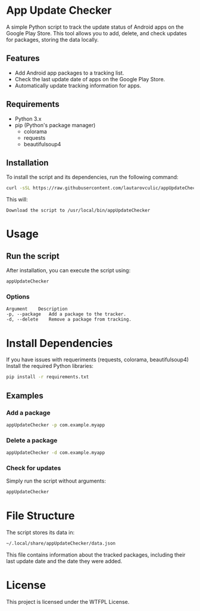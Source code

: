 # App Update Checker

A simple Python script to track the update status of Android apps on the Google Play Store. This tool allows you to add, delete, and check updates for packages, storing the data locally.

## Features

- Add Android app packages to a tracking list.
- Check the last update date of apps on the Google Play Store.
- Automatically update tracking information for apps.

## Requirements

- Python 3.x
- pip (Python's package manager)
    - colorama
    - requests
    - beautifulsoup4

## Installation

To install the script and its dependencies, run the following command:
```bash
curl -sSL https://raw.githubusercontent.com/lautarovculic/appUpdateChecker/main/install.sh | bash
```

This will:

    Download the script to /usr/local/bin/appUpdateChecker

# Usage

## Run the script
After installation, you can execute the script using:
```bash
appUpdateChecker
```

### Options
```text
Argument	Description
-p, --package	Add a package to the tracker.
-d, --delete	Remove a package from tracking.
```

# Install Dependencies
If you have issues with requeriments (requests, colorama, beautifulsoup4)
Install the required Python libraries:
```bash
pip install -r requirements.txt
```

## Examples

### Add a package
```bash
appUpdateChecker -p com.example.myapp
```

### Delete a package
```bash
appUpdateChecker -d com.example.myapp
```

### Check for updates
Simply run the script without arguments:
```bash
appUpdateChecker
```
# File Structure
The script stores its data in:
```bash
~/.local/share/appUpdateChecker/data.json
```

This file contains information about the tracked packages, including their last update date and the date they were added.

# License
This project is licensed under the WTFPL License.